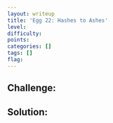 ```yaml
---
layout: writeup
title: 'Egg 22: Hashes to Ashes'
level:
difficulty:
points:
categories: []
tags: []
flag:
---
```

## Challenge:

## Solution:

